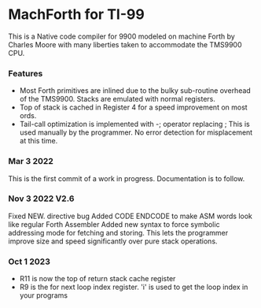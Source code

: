 # MachForth for TI-99

This is a Native code compiler for 9900 modeled on machine Forth by Charles Moore with many liberties taken to accommodate the TMS9900 CPU.  

### Features
- Most Forth primitives are inlined due to the bulky sub-routine overhead of
the TMS9900. Stacks are emulated with normal registers.
- Top of stack is cached in Register 4 for a speed improvement on most ords.
- Tail-call optimization is implemented with  -;  operator replacing ;
This is used manually by the programmer.
No error detection for misplacement at this time.


### Mar 3 2022
This is the first commit of a work in progress. Documentation is to follow.

### Nov 3 2022 V2.6
Fixed NEW. directive bug
Added CODE ENDCODE to make ASM words look like regular Forth Assembler
Added new syntax to force symbolic addressing mode for fetching and storing.
This lets the programmer improve size and speed significantly over pure
stack operations.

### Oct 1 2023
- R11 is now the top of return stack cache register 
- R9  is the for next loop index register. 
    'i' is used to get the loop index in your programs 
